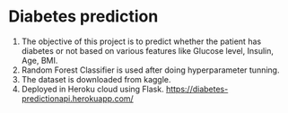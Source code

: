 # Diabetes prediction

1. The objective of this project is to predict whether the patient has diabetes or not based on various features like Glucose level, Insulin, Age, BMI.
2. Random Forest Classifier is used after doing hyperparameter tunning.
3. The dataset is downloaded from kaggle.
4. Deployed in Heroku cloud using Flask. https://diabetes-predictionapi.herokuapp.com/

